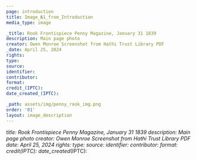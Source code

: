 ```yaml
---
page: introduction
title: Image_№1_from_Introduction
media_type: image

_title: Rook Frontispiece Penny Magazine, January 31 1839
description: Main page photo
creator: Owen Monroe Screenshot from Hathi Trust Library PDF
_date: April 25, 2024
rights: 
type: 
source:
identifier:
contributor:
format:
credit_(IPTC):
date_created_(IPTC):

_path: assets/img/penny_rook_img.png
order: '01'
layout: image_description
---
```


_title: Rook Frontispiece Penny Magazine, January 31 1839
description: Main page photo
creator: Owen Monroe Screenshot from Hathi Trust Library PDF
_date: April 25, 2024
rights: 
type: 
source:
identifier:
contributor:
format:
credit_(IPTC):
date_created_(IPTC):
